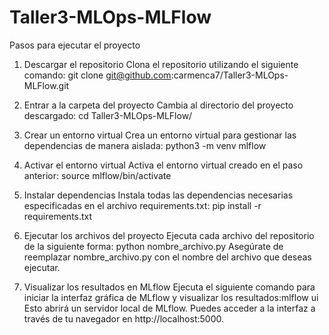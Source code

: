 # Taller3-MLOps-MLFlow

Pasos para ejecutar el proyecto

1. Descargar el repositorio
Clona el repositorio utilizando el siguiente comando: git clone git@github.com:carmenca7/Taller3-MLOps-MLFlow.git

2. Entrar a la carpeta del proyecto
Cambia al directorio del proyecto descargado: cd Taller3-MLOps-MLFlow/

3. Crear un entorno virtual
Crea un entorno virtual para gestionar las dependencias de manera aislada: python3 -m venv mlflow

4. Activar el entorno virtual
Activa el entorno virtual creado en el paso anterior: source mlflow/bin/activate

5. Instalar dependencias
Instala todas las dependencias necesarias especificadas en el archivo requirements.txt:
pip install -r requirements.txt

6. Ejecutar los archivos del proyecto
Ejecuta cada archivo del repositorio de la siguiente forma: python nombre_archivo.py
Asegúrate de reemplazar nombre_archivo.py con el nombre del archivo que deseas ejecutar.

7. Visualizar los resultados en MLflow
Ejecuta el siguiente comando para iniciar la interfaz gráfica de MLflow y visualizar los resultados:mlflow ui
Esto abrirá un servidor local de MLflow. Puedes acceder a la interfaz a través de tu navegador en http://localhost:5000.
